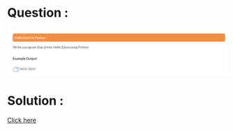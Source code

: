 # Question :
![hello python](https://github.com/prabhu30/coding/blob/main/Edyst/Python%20-%20Intro%20to%20Advanced/02_hello%20edyst/image.png)

# Solution :
[Click here](https://github.com/prabhu30/coding/tree/main/Edyst/Python%20-%20Intro%20to%20Advanced/02_hello%20edyst/solution.py)

